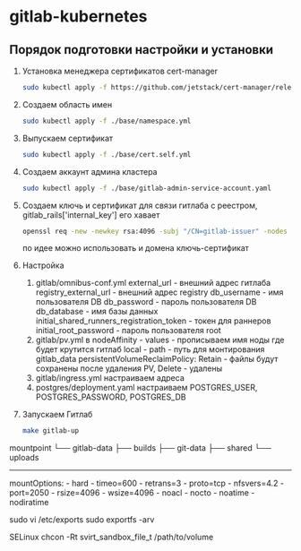 # gitlab-kubernetes

## Порядок подготовки настройки и установки

1. Установка менеджера сертификатов cert-manager

    ```BASH
    sudo kubectl apply -f https://github.com/jetstack/cert-manager/releases/download/v1.6.1/cert-manager.yaml
    ```

2. Создаем область имен

    ```BASH
    sudo kubectl apply -f ./base/namespace.yml
    ```

3. Выпускаем сертификат

    ```BASH
    sudo kubectl apply -f ./base/cert.self.yml
    ```

4. Создаем аккаунт админа кластера

    ```BASH
    sudo kubectl apply -f ./base/gitlab-admin-service-account.yaml
    ```

5. Создаем ключь и сертификат для связи гитлаба с реестром, gitlab_rails['internal_key'] его хавает

    ```BASH
    openssl req -new -newkey rsa:4096 -subj "/CN=gitlab-issuer" -nodes -x509 -keyout ./registry/certs/auth.key -out ./registry/certs/auth.crt
    ```

    по идее можно использовать и домена ключь-сертификат

6. Настройка
    1. gitlab/omnibus-conf.yml
       external_url - внешний адрес гитлаба
       registry_external_url - внешний адрес registry
       db_username - имя пользователя DB
       db_password - пароль пользователя DB
       db_database - имя базы данных
       initial_shared_runners_registration_token - токен для раннеров
       initial_root_password - пароль пользователя root
    2. gitlab/pv.yml
       в nodeAffinity - values - прописываем имя ноды где будет крутится гитлаб
       local - path - путь для монтирования gitlab_data
       persistentVolumeReclaimPolicy: Retain - файлы будут сохранены после удаления PV, Delete - удалены
    3. gitlab/ingress.yml
       настраиваем адреса
    4. postgres/deployment.yaml
       настраиваем POSTGRES_USER, POSTGRES_PASSWORD, POSTGRES_DB

99. Запускаем Гитлаб

    ```BASH
    make gitlab-up
    ```

mountpoint
└── gitlab-data
    ├── builds
    ├── git-data
    ├── shared
    └── uploads

---
  mountOptions:
    - hard
    - timeo=600
    - retrans=3
    - proto=tcp
    - nfsvers=4.2
    - port=2050
    - rsize=4096
    - wsize=4096
    - noacl
    - nocto
    - noatime
    - nodiratime

sudo vi /etc/exports
sudo exportfs -arv

SELinux
chcon -Rt svirt_sandbox_file_t /path/to/volume
